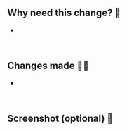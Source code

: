 ## Why need this change? 🧐
- 

<br />

## Changes made ✍🏻
- 

<br />

## Screenshot (optional) 📸


<br />